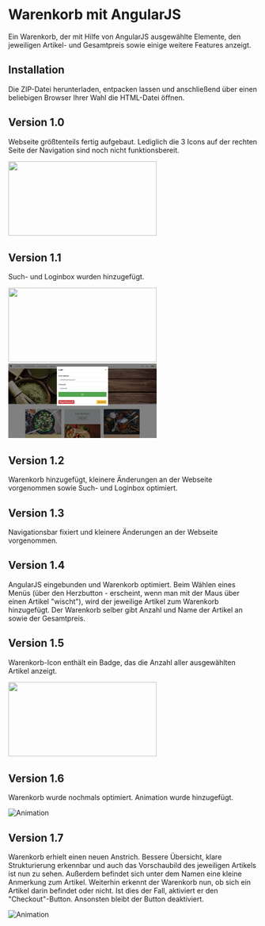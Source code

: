 # Warenkorb mit AngularJS
Ein Warenkorb, der mit Hilfe von AngularJS ausgewählte Elemente, den jeweiligen Artikel- und Gesamtpreis sowie einige weitere Features anzeigt.

## Installation
Die ZIP-Datei herunterladen, entpacken lassen und anschließend über einen beliebigen Browser Ihrer Wahl die HTML-Datei öffnen. 

## Version 1.0
Webseite größtenteils fertig aufgebaut. Lediglich die 3 Icons auf der rechten Seite der Navigation sind noch nicht funktionsbereit.

<img src="https://github.com/BassamxMednini/Online-Shop/blob/master/images/Screenshot1.png?raw=true" width="300" height="150" />

## Version 1.1
Such- und Loginbox wurden hinzugefügt.

<img src="https://github.com/BassamxMednini/Online-Shop/blob/master/images/Searchbox.png?raw=true" width="300" height="150" /> <img src="https://github.com/BassamxMednini/Online-Shop/blob/master/images/Loginbox.png?raw=true" width="300" height="150" />

## Version 1.2
Warenkorb hinzugefügt, kleinere Änderungen an der Webseite vorgenommen sowie Such- und Loginbox optimiert.

## Version 1.3
Navigationsbar fixiert und kleinere Änderungen an der Webseite vorgenommen.

## Version 1.4
AngularJS eingebunden und Warenkorb optimiert. Beim Wählen eines Menüs (über den Herzbutton - erscheint, wenn man mit der Maus über einen Artikel "wischt"), wird der jeweilige Artikel zum Warenkorb hinzugefügt. Der Warenkorb selber gibt Anzahl und Name der Artikel an sowie der Gesamtpreis.

## Version 1.5
Warenkorb-Icon enthält ein Badge, das die Anzahl aller ausgewählten Artikel anzeigt.

<img src="https://github.com/BassamxMednini/Online-Shop/blob/master/images/Screenshot_2.png?raw=true" width="300" height="150" />

## Version 1.6
Warenkorb wurde nochmals optimiert. Animation wurde hinzugefügt.

![Animation](https://github.com/BassamxMednini/Online-Shop/blob/master/images/add_article_cart.gif?raw=true)

## Version 1.7
Warenkorb erhielt einen neuen Anstrich. Bessere Übersicht, klare Strukturierung erkennbar und auch das Vorschaubild des jeweiligen Artikels ist nun zu sehen. Außerdem befindet sich unter dem Namen eine kleine Anmerkung zum Artikel. Weiterhin erkennt der Warenkorb nun, ob sich ein Artikel darin befindet oder nicht. Ist dies der Fall, aktiviert er den "Checkout"-Button. Ansonsten bleibt der Button deaktiviert.

![Animation](https://github.com/BassamxMednini/Online-Shop/blob/master/images/version_1_7.gif?raw=true)